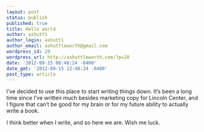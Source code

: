 ```yaml
---
layout: post
status: publish
published: true
title: Hello world
author: ashuttl
author_login: ashuttl
author_email: ashuttleworth@gmail.com
wordpress_id: 20
wordpress_url: http://ashuttleworth.com/?p=20
date: '2012-09-15 08:48:24 -0400'
date_gmt: '2012-09-15 12:48:24 -0400'
post_type: article
---
```

<p>I&rsquo;ve decided to use this place to start writing things down. It&rsquo;s been a long time since I&rsquo;ve written much besides marketing copy for Lincoln Center, and I figure that can&rsquo;t be good for my brain or for my future ability to actually write a book.</p>
<p>I think better when I write, and so here we are. Wish me luck.</p>
